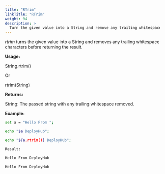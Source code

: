 ```yaml
---
title: "RTrim"
linkTitle: "RTrim"
weight: 94
description: >
  Turn the given value into a String and remove any trailing whitespace.
---
```


_rtrim_ turns the given value into a String and removes any trailing whitespace characters before returning the result.

**Usage:**

String.rtrim()

Or

rtrim(String)

**Returns:**

String: The passed string with any trailing whitespace removed.

**Example:**

```bash
set a = "Hello From ";

echo "$a DeployHub";

echo "${a.rtrim()} DeployHub";

Result:

Hello From DeployHub

Hello From DeployHub
```
